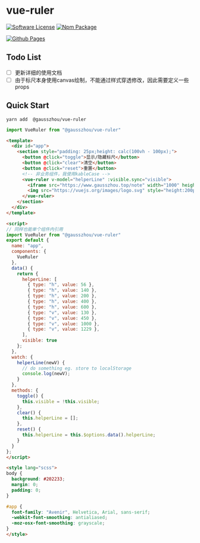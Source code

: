 # vue-ruler

[![Software License](https://img.shields.io/badge/license-MIT-brightgreen.svg?style=flat-square)](LICENSE) [![Npm Package](https://img.shields.io/npm/v/@gausszhou/vue-ruler.svg)](https://www.npmjs.com/package/@gausszhou/vue-ruler)


[![Github Pages](https://static.gausszhou.top/data/image/github/vue-ruler-1.png)](https://www.gausszhou.top/vue-ruler)

## Todo List

- [ ] 更新详细的使用文档
- [ ] 由于标尺本身使用canvas绘制，不能通过样式穿透修改，因此需要定义一些props

## Quick Start

```shell
yarn add  @gausszhou/vue-ruler
```

```js
import VueRuler from "@gausszhou/vue-ruler"

```

```html
<template>
  <div id="app">
    <section style="padding: 25px;height: calc(100vh - 100px);">
      <button @click="toggle">显示/隐藏标尺</button>
      <button @click="clear">清空</button>
      <button @click="reset">重置</button>
      <!-- 非业务组件，我使用kableCase -->
      <vue-ruler v-model="helperLine" :visible.sync="visible">
        <iframe src="https://www.gausszhou.top/note" width="1000" height="400" frameborder="0" />
        <img src="https://vuejs.org/images/logo.svg" style="height:200px" />
      </vue-ruler>
    </section>
  </div>
</template>

<script>
// 同样也能单个组件内引用
import VueRuler from "@gausszhou/vue-ruler"
export default {
  name: "app",
  components: {
    VueRuler
  },
  data() {
    return {
      helperLine: [
        { type: "h", value: 56 },
        { type: "h", value: 140 },
        { type: "h", value: 200 },
        { type: "h", value: 400 },
        { type: "h", value: 600 },
        { type: "v", value: 130 },
        { type: "v", value: 450 },
        { type: "v", value: 1000 },
        { type: "v", value: 1229 },
      ],
      visible: true
    };
  },
  watch: {
    helperLine(newV) {
      // do something eg. store to localStorage
      console.log(newV);
    }
  },
  methods: {
    toggle() {
      this.visible = !this.visible;
    },
    clear() {
      this.helperLine = [];
    },
    reset() {
      this.helperLine = this.$options.data().helperLine;
    }
  }
};
</script>

<style lang="scss">
body {
  background: #202233;
  margin: 0;
  padding: 0;
}

#app {
  font-family: "Avenir", Helvetica, Arial, sans-serif;
  -webkit-font-smoothing: antialiased;
  -moz-osx-font-smoothing: grayscale;
}
</style>
```
